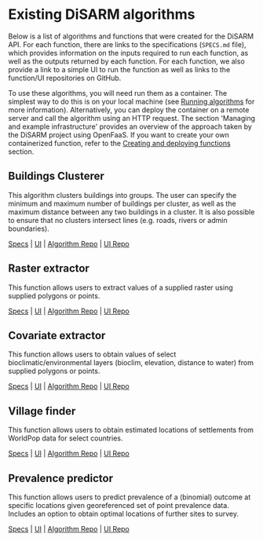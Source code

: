 # Existing DiSARM algorithms

Below is a list of algorithms and functions that were created for the DiSARM API. For each function, there are links to the specifications \(`SPECS.md` file\), which provides information on the inputs required to run each function, as well as the outputs returned by each function. For each function, we also provide a link to a simple UI to run the function as well as links to the function/UI repositories on GitHub.

To use these algorithms, you will need run them as a container. The simplest way to do this is on your local machine \(see [Running algorithms](using-the-api/) for more information\). Alternatively, you can deploy the container on a remote server and call the algorithm using an HTTP request. The section 'Managing and example infrastructure' provides an overview of the approach taken by the DiSARM project using OpenFaaS. If you want to create your own containerized function, refer to the [Creating and deploying functions](creating-and-deploying-functions/) section.

## Buildings Clusterer

This algorithm clusters buildings into groups. The user can specify the minimum and maximum number of buildings per cluster, as well as the maximum distance between any two buildings in a cluster. It is also possible to ensure that no clusters intersect lines \(e.g. roads, rivers or admin boundaries\).

[Specs](https://github.com/disarm-platform/fn-dbscan-clusterer/blob/master/SPECS.md) \| [UI](https://disarm.shinyapps.io/ui-dbscan-clusterer) \| [Algorithm Repo](https://github.com/disarm-platform/fn-dbscan-clusterer) \| [UI Repo](https://github.com/disarm-platform/ui-dbscan-clusterer)

## Raster extractor

This function allows users to extract values of a supplied raster using supplied polygons or points.

[Specs](https://github.com/disarm-platform/fn-raster-vector-summary-stats/blob/master/SPECS.md) \| [UI](https://disarm.shinyapps.io/ui-raster-vector-summary-stats/) \| [Algorithm Repo](https://github.com/disarm-platform/fn-raster-vector-summary-stats) \| [UI Repo](https://github.com/disarm-platform/ui-raster-vector-summary-stats/)

## Covariate extractor

This function allows users to obtain values of select bioclimatic/environmental layers \(bioclim, elevation, distance to water\) from supplied polygons or points.

[Specs](https://github.com/disarm-platform/fn-covariate-extractor/blob/master/SPECS.md) \| [UI](https://disarm.shinyapps.io/ui-covariate-extractor/) \| [Algorithm Repo](https://github.com/disarm-platform/fn-covariate-extractor) \| [UI Repo](https://github.com/disarm-platform/ui-covariate-extractor/)

## Village finder

This function allows users to obtain estimated locations of settlements from WorldPop data for select countries.

[Specs](https://github.com/disarm-platform/fn-village-finder/blob/master/SPECS.md) \| [UI](https://disarm.shinyapps.io/ui-village-finder/) \| [Algorithm Repo](https://github.com/disarm-platform/fn-village-finder) \| [UI Repo](https://github.com/disarm-platform/ui-village-finder/)

## Prevalence predictor

This function allows users to predict prevalence of a \(binomial\) outcome at specific locations given georeferenced set of point prevalence data. Includes an option to obtain optimal locations of further sites to survey.

[Specs](https://github.com/disarm-platform/fn-prevalence-predictor-mgcv/blob/master/SPECS.md) \| [UI](https://disarm.shinyapps.io/ntd-shiny-points/) \| [Algorithm Repo](https://github.com/disarm-platform/fn-prevalence-predictor-mgcv) \| [UI Repo](https://github.com/disarm-platform/ntd-shiny-points)

